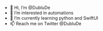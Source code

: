 - 👋 Hi, I’m @DubluDe
- 👀 I’m interested in automations
- 🌱 I’m currently learning python and SwiftUI
- 📫 Reach me on Twitter @DubluDe

<!---
DubluD3/DubluD3 is a ✨ special ✨ repository because its `README.md` (this file) appears on your GitHub profile.
You can click the Preview link to take a look at your changes.
--->
